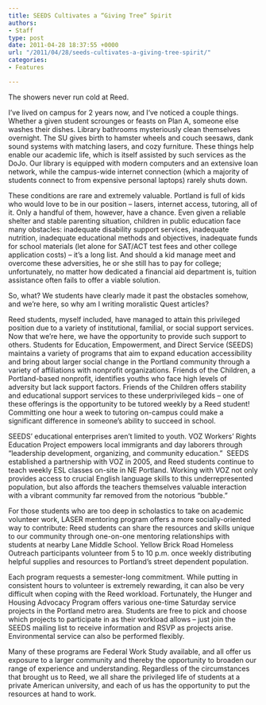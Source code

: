 ```yaml
---
title: SEEDS Cultivates a “Giving Tree” Spirit
authors:
- Staff
type: post
date: 2011-04-28 18:37:55 +0000
url: "/2011/04/28/seeds-cultivates-a-giving-tree-spirit/"
categories:
- Features

---
```

The showers never run cold at Reed.

I’ve lived on campus for 2 years now, and I‘ve noticed a couple things. Whether a given student scrounges or feasts on Plan A, someone else washes their dishes. Library bathrooms mysteriously clean themselves overnight. The SU gives birth to hamster wheels and couch seesaws, dank sound systems with matching lasers, and cozy furniture. These things help enable our academic life, which is itself assisted by such services as the DoJo. Our library is equipped with modern computers and an extensive loan network, while the campus-wide internet connection (which a majority of students connect to from expensive personal laptops) rarely shuts down.

These conditions are rare and extremely valuable. Portland is full of kids who would love to be in our position – lasers, internet access, tutoring, all of it. Only a handful of them, however, have a chance. Even given a reliable shelter and stable parenting situation, children in public education face many obstacles: inadequate disability support services, inadequate nutrition, inadequate educational methods and objectives, inadequate funds for school materials (let alone for SAT/ACT test fees and other college application costs) – it’s a long list. And should a kid manage meet and overcome these adversities, he or she still has to pay for college; unfortunately, no matter how dedicated a financial aid department is, tuition assistance often fails to offer a viable solution.

So, what? We students have clearly made it past the obstacles somehow, and we’re here, so why am I writing moralistic Quest articles?

Reed students, myself included, have managed to attain this privileged position due to a variety of institutional, familial, or social support services. Now that we’re here, we have the opportunity to provide such support to others. Students for Education, Empowerment, and Direct Service (SEEDS) maintains a variety of programs that aim to expand education accessibility and bring about larger social change in the Portland community through a variety of affiliations with nonprofit organizations. Friends of the Children, a Portland-based nonprofit, identifies youths who face high levels of adversity but lack support factors. Friends of the Children offers stability and educational support services to these underprivileged kids – one of these offerings is the opportunity to be tutored weekly by a Reed student! Committing one hour a week to tutoring on-campus could make a significant difference in someone’s ability to succeed in school.

SEEDS’ educational enterprises aren’t limited to youth. VOZ Workers’ Rights Education Project empowers local immigrants and day laborers through “leadership development, organizing, and community education.”  SEEDS established a partnership with VOZ in 2005, and Reed students continue to teach weekly ESL classes on-site in NE Portland. Working with VOZ not only provides access to crucial English language skills to this underrepresented population, but also affords the teachers themselves valuable interaction with a vibrant community far removed from the notorious “bubble.”

For those students who are too deep in scholastics to take on academic volunteer work, LASER mentoring program offers a more socially-oriented way to contribute: Reed students can share the resources and skills unique to our community through one-on-one mentoring relationships with students at nearby Lane Middle School. Yellow Brick Road Homeless Outreach participants volunteer from 5 to 10 p.m. once weekly distributing helpful supplies and resources to Portland’s street dependent population.

Each program requests a semester-long commitment. While putting in consistent hours to volunteer is extremely rewarding, it can also be very difficult when coping with the Reed workload. Fortunately, the Hunger and Housing Advocacy Program offers various one-time Saturday service projects in the Portland metro area. Students are free to pick and choose which projects to participate in as their workload allows – just join the SEEDS mailing list to receive information and RSVP as projects arise. Environmental service can also be performed flexibly.

Many of these programs are Federal Work Study available, and all offer us exposure to a larger community and thereby the opportunity to broaden our range of experience and understanding. Regardless of the circumstances that brought us to Reed, we all share the privileged life of students at a private American university, and each of us has the opportunity to put the resources at hand to work.